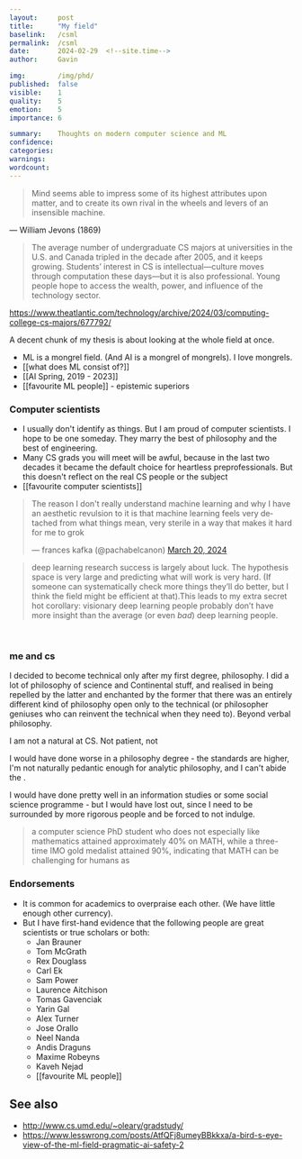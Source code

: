 ```yaml
---
layout:     post
title:      "My field"
baselink:   /csml
permalink:  /csml
date:       2024-02-29  <!--site.time-->
author:     Gavin

img:        /img/phd/
published:  false
visible:    1
quality:    5
emotion:    5
importance: 6

summary:    Thoughts on modern computer science and ML
confidence: 
categories: 
warnings:   
wordcount:      
---
```



>  Mind seems able to impress some of its highest attributes upon matter, and to create its own rival in the wheels and levers of an insensible machine.

― William Jevons (1869)


> The average number of undergraduate CS majors at universities in the U.S. and Canada tripled in the decade after 2005, and it keeps growing. Students’ interest in CS is intellectual—culture moves through computation these days—but it is also professional. Young people hope to access the wealth, power, and influence of the technology sector.

https://www.theatlantic.com/technology/archive/2024/03/computing-college-cs-majors/677792/



A decent chunk of my thesis is about looking at the whole field at once.

- ML is a mongrel field. (And AI is a mongrel of mongrels). I love mongrels.
- [[what does ML consist of?]]
- [[AI Spring, 2019 - 2023]]
- [[favourite ML people]] - epistemic superiors


### Computer scientists

- I usually don't identify as things. But I am proud of computer scientists. I hope to be one someday. They marry the best of philosophy and the best of engineering.
- Many CS grads you will meet will be awful, because in the last two decades it became the default choice for heartless preprofessionals. But this doesn't reflect on the real CS people or the subject
- [[favourite computer scientists]]




<blockquote class="twitter-tweet"><p lang="en" dir="ltr">The reason I don&#39;t really understand machine learning and why I have an aesthetic revulsion to it is that machine learning feels very detached from what things mean, very sterile in a way that makes it hard for me to grok</p>&mdash; frances kafka (@pachabelcanon) <a href="https://twitter.com/pachabelcanon/status/1770472947712684492?ref_src=twsrc%5Etfw">March 20, 2024</a></blockquote> <script async src="https://platform.twitter.com/widgets.js" charset="utf-8"></script> 


> deep learning research success is largely about luck. The hypothesis space is very large and predicting what will work is very hard. (If someone can systematically check more things they’ll do better, but I think the field might be efficient at that).This leads to my extra secret hot corollary: visionary deep learning people probably don’t have more insight than the average (or even *bad*) deep learning people.


<br>

### me and cs
 
I decided to become technical only after my first degree, philosophy. I did a lot of philosophy of science and Continental stuff, and realised in being repelled by the latter and enchanted by the former that there was an entirely different kind of philosophy open only to the technical (or philosopher geniuses who can reinvent the technical when they need to). Beyond verbal philosophy.

I am not a natural at CS. Not patient, not 

I would have done worse in a philosophy degree - the standards are higher, I'm not naturally pedantic enough for analytic philosophy, and I can't abide the .

I would have done pretty well in an information studies or some social science programme - but I would have lost out, since I need to be surrounded by more rigorous people and be forced to not indulge.

<!-- https://davidstutz.de/thoughts-on-academia-and-industry-in-machine-learning-research/ -->


> a computer science PhD student who does not especially like mathematics attained approximately 40% on MATH, while a three-time IMO gold medalist attained 90%, indicating that MATH can be challenging for humans as




### Endorsements

- It is common for academics to overpraise each other. (We have little enough other currency). 
- But I have first-hand evidence that the following people are great scientists or true scholars or both:
    - Jan Brauner
    - Tom McGrath
    - Rex Douglass
    - Carl Ek
    - Sam Power
    - Laurence Aitchison
    - Tomas Gavenciak
    - Yarin Gal
    - Alex Turner
    - Jose Orallo
    - Neel Nanda
    - Andis Draguns
    - Maxime Robeyns
    - Kaveh Nejad 
    - [[favourite ML people]]



## See also

* http://www.cs.umd.edu/~oleary/gradstudy/
* https://www.lesswrong.com/posts/AtfQFj8umeyBBkkxa/a-bird-s-eye-view-of-the-ml-field-pragmatic-ai-safety-2